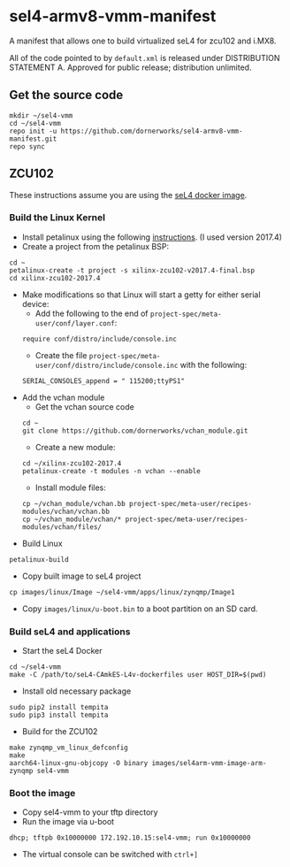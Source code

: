 # sel4-armv8-vmm-manifest
A manifest that allows one to build virtualized seL4 for zcu102 and i.MX8.

All of the code pointed to by `default.xml` is released under DISTRIBUTION STATEMENT A. Approved for public release; distribution unlimited.

## Get the source code
```
mkdir ~/sel4-vmm
cd ~/sel4-vmm
repo init -u https://github.com/dornerworks/sel4-armv8-vmm-manifest.git
repo sync
```

## ZCU102
These instructions assume you are using the [seL4 docker image](https://github.com/SEL4PROJ/seL4-CAmkES-L4v-dockerfiles).

### Build the Linux Kernel
- Install petalinux using the following [instructions](https://xilinx-wiki.atlassian.net/wiki/spaces/A/pages/18841618/PetaLinux+Getting+Started). (I used version 2017.4)
- Create a project from the petalinux BSP:
```
cd ~
petalinux-create -t project -s xilinx-zcu102-v2017.4-final.bsp
cd xilinx-zcu102-2017.4
```
- Make modifications so that Linux will start a getty for either serial device:
  - Add the following to the end of `project-spec/meta-user/conf/layer.conf`:
  ```
  require conf/distro/include/console.inc
  ```
  - Create the file `project-spec/meta-user/conf/distro/include/console.inc` with the following:
  ```
  SERIAL_CONSOLES_append = " 115200;ttyPS1"
  ```
- Add the vchan module
  - Get the vchan source code
  ```
  cd ~
  git clone https://github.com/dornerworks/vchan_module.git
  ```
  - Create a new module:
  ```
  cd ~/xilinx-zcu102-2017.4
  petalinux-create -t modules -n vchan --enable
  ```
  - Install module files:
  ```
  cp ~/vchan_module/vchan.bb project-spec/meta-user/recipes-modules/vchan/vchan.bb
  cp ~/vchan_module/vchan/* project-spec/meta-user/recipes-modules/vchan/files/
  ```
- Build Linux
```
petalinux-build
```
- Copy built image to seL4 project
```
cp images/linux/Image ~/sel4-vmm/apps/linux/zynqmp/Image1
```
- Copy `images/linux/u-boot.bin` to a boot partition on an SD card.

### Build seL4 and applications
- Start the seL4 Docker
```
cd ~/sel4-vmm
make -C /path/to/seL4-CAmkES-L4v-dockerfiles user HOST_DIR=$(pwd)
```
- Install old necessary package
```
sudo pip2 install tempita
sudo pip3 install tempita
```
- Build for the ZCU102
```
make zynqmp_vm_linux_defconfig
make
aarch64-linux-gnu-objcopy -O binary images/sel4arm-vmm-image-arm-zynqmp sel4-vmm
```

### Boot the image
- Copy sel4-vmm to your tftp directory
- Run the image via u-boot
```
dhcp; tftpb 0x10000000 172.192.10.15:sel4-vmm; run 0x10000000
```
- The virtual console can be switched with `ctrl+]`
